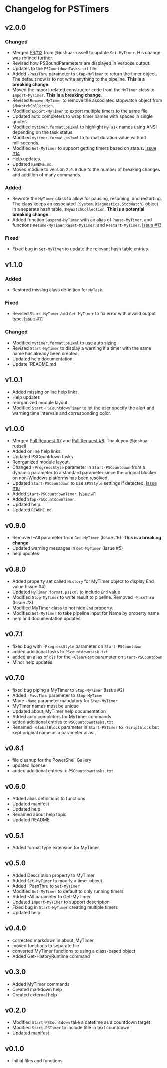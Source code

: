 # Changelog for PSTimers

## v2.0.0

### Changed

- Merged [PR#12](https://github.com/jdhitsolutions/PSTimers/pull/12) from @joshua-russell to update `Set-MyTimer`. His change was refined further.
- Revised how PSBoundParameters are displayed in Verbose output.
- Updates to the `PSCountdownTasks.txt` file.
- Added `-PassThru` parameter to `Stop-MyTimer` to return the timer object. The default now is to not write anything to the pipeline. **This is a breaking change**.
- Moved the import-related constructor code from the `MyTimer` class to `Import-MyTimer`. **This is a breaking change**.
- Revised `Remove-MyTimer` to remove the associated stopwatch object from `$MyWatchCollection`.
- Modified `Export-MyTimer` to export multiple timers to the same file
- Updated auto completers to wrap timer names with spaces in single quotes.
- Modified `mytimer.format.ps1xml` to highlight `MyTask` names using ANSI depending on the task status.
- Modified `mytimer.format.ps1xml` to format duration value without milliseconds.
- Modified `Get-MyTimer` to support getting timers based on status. [Issue #14](https://github.com/jdhitsolutions/PSTimers/issues/14)
- Help updates.
- Updated `README.md`.
- Moved module to version `2.0.0` due to the number of breaking changes and addition of many commands.

### Added

- Rewrote the `MyTimer` class to allow for pausing, resuming, and restarting. The class keeps an associated `[System.Diagnostics.StopWatch]` object in a separate hash table, `$MyWatchCollection`. **This is a potential breaking change**.
- Added function `Suspend-MyTimer` with an alias of `Pause-MyTimer`, and functions `Resume-MyTimer`,`Reset-MyTimer`, and `Restart-MyTimer`. [Issue #13](https://github.com/jdhitsolutions/PSTimers/issues/13)

### Fixed

- Fixed bug in `Set-MyTimer` to update the relevant hash table entries.

## v1.1.0

### Added

- Restored missing class definition for `MyTask`.

### Fixed

- Revised `Start-MyTimer` and `Get-MyTimer` to fix error with invalid output type. [Issue #11](https://github.com/jdhitsolutions/PSTimers/issues/11)

### Changed

- Modified `mytimer.format.ps1xml` to use auto sizing.
- Revised `Start-MyTimer` to display a warning if a timer with the same name has already been created.
- Updated help documentation.
- Update `README.md

## v1.0.1

- Added missing online help links.
- Help updates
- reorganized module layout.
- Modified `Start-PSCountdownTimer` to let the user specify the alert and warning time intervals and corresponding color.

## v1.0.0

- Merged [Pull Request #7](https://github.com/jdhitsolutions/PSTimers/pull/7) and [Pull Request #8](https://github.com/jdhitsolutions/PSTimers/pull/8). Thank you @joshua-russell
- Added online help links.
- Updated PSCountdown tasks.
- Reorganized module layout.
- Changed `-ProgressStyle` parameter in `Start-PSCountdown` from a dynamic parameter to a standard parameter since the original blocker on non-Windows platforms has been resolved.
- Updated `Start-PSCountdown` to use `$PSStyle` settings if detected.  [Issue #10](https://github.com/jdhitsolutions/PSTimers/issues/10)
- Added `Start-PSCountdownTimer`. [Issue #1](https://github.com/jdhitsolutions/PSTimers/issues/1)
- Added `Stop-PSCountdownTimer`.
- Updated help.
- Updated `README.md`.

## v0.9.0

- Removed -All parameter from `Get-MyTimer` (Issue #6). **This is a breaking change**.
- Updated warning messages in `Get-MyTimer` (Issue #5)
- help updates

## v0.8.0

- Added property set called `History` for MyTimer object to display End value (Issue #4)
- Updated `MyTimer.format.ps1xml` to include `End` value
- Modified `Stop-MyTimer` to write result to pipeline. Removed `-PassThru` (Issue #3)
- Modified MyTimer class to not hide `End` property.
- Modified `Get-MyTimer` to take pipeline input for Name by property name
- help and documentation updates

## v0.7.1

- fixed bug with `-ProgressStyle` parameter on `Start-PSCountdown`
- added additional tasks to `PScountdowntask.txt`
- added an alias of `cls` for the `-ClearHost` parameter on `Start-PSCountdown`
- Minor help updates

## v0.7.0

- fixed bug piping a MyTimer to `Stop-MyTimer` (Issue #2)
- Added `-PassThru` parameter to `Stop-MyTimer`
- Made `-Name` parameter mandatory for `Stop-MyTimer`
- MyTimer names must be unique
- Updated about_MyTimer help documentation
- Added auto completers for MyTimer commands
- added additional entries to `PSCountdowntasks.txt`
- Renamed `-GlobalBlock` parameter in `Start-PSTimer` to `-Scriptblock` but kept original name as a parameter alias.

## v0.6.1

- file cleanup for the PowerShell Gallery
- updated license
- added additional entries to `PSCountdowntasks.txt`

## v0.6.0

- Added alias definitions to functions
- Updated manifest
- Updated help
- Renamed about help topic
- Updated README

## v0.5.1

- Added format type extension for MyTimer

## v0.5.0

- Added Description property to MyTimer
- Added `Set-MyTimer` to modify a timer object
- Added -PassThru to `Set-MyTimer`
- Modified `Get-MyTimer` to default to only running timers
- Added -All parameter to Get-MyTimer
- Updated `Import-MyTimer` to support description
- Fixed bug in `Start-MyTimer` creating multiple timers
- Updated help

## v0.4.0

- corrected markdown in about_MyTimer
- moved functions to separate file
- converted MyTimer functions to using a class-based object
- Added Get-HistoryRuntime command

## v0.3.0

- Added MyTimer commands
- Created markdown help
- Created external help

## v0.2.0

- Modified `Start-PSCountdown` take a datetime as a countdown target
- Modified `Start-PSTimer` to include title in text countdown
- Updated manifest

## v0.1.0

- initial files and functions